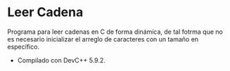 Leer Cadena
====================
Programa para leer cadenas en C de forma dinámica, de tal fotrma que no es necesario inicializar el arreglo de caracteres con un tamaño en específico.

 - Compilado con DevC++ 5.9.2. 

